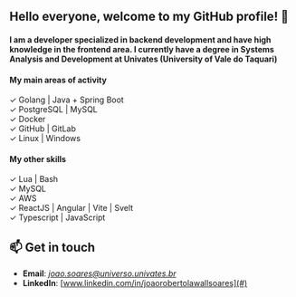 ## Hello everyone, welcome to my GitHub profile! 👋  
#### I am a developer specialized in backend development and have high knowledge in the frontend area. I currently have a degree in Systems Analysis and Development at Univates (University of Vale do Taquari)

#### My main areas of activity
✓ Golang     | Java + Spring Boot    
✓ PostgreSQL | MySQL      
✓ Docker     
✓ GitHub     | GitLab   
✓ Linux      | Windows

#### My other skills
✓ Lua        | Bash                    <br>
✓ MySQL                                <br>
✓ AWS                                  <br>
✓ ReactJS    | Angular | Vite | Svelt  <br>
✓ Typescript | JavaScript              <br>


## 📫 Get in touch
- **Email**: *joao.soares@universo.univates.br*  
- **LinkedIn**: [www.linkedin.com/in/joaorobertolawallsoares](#)
